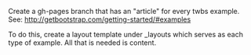 Create a gh-pages branch that has an "article" for every twbs example. See:
http://getbootstrap.com/getting-started/#examples

To do this, create a layout template under _layouts which serves as each type of example. All that is needed is content.
